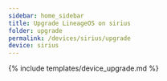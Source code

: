 ```yaml
---
sidebar: home_sidebar
title: Upgrade LineageOS on sirius
folder: upgrade
permalink: /devices/sirius/upgrade
device: sirius
---
```

{% include templates/device_upgrade.md %}
